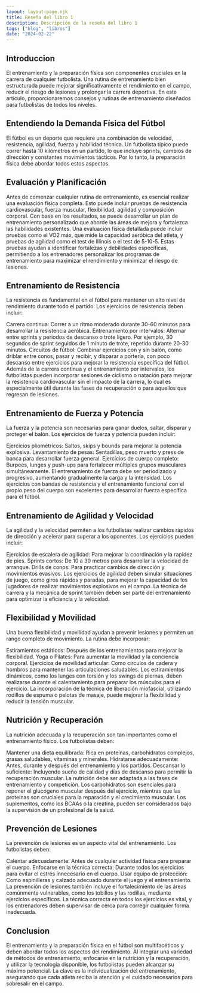 ```yaml
---
layout: layout-page.njk
title: Reseña del libro 1
description: Descripción de la reseña del libro 1
tags: ["blog", "libros"]
date: "2024-02-22"
---
```


<article>

<h2>Introduccion</h2>
El entrenamiento y la preparación física son componentes cruciales en la carrera de cualquier futbolista. Una rutina de entrenamiento bien estructurada puede mejorar significativamente el rendimiento en el campo, reducir el riesgo de lesiones y prolongar la carrera deportiva. En este artículo, proporcionaremos consejos y rutinas de entrenamiento diseñados para futbolistas de todos los niveles.

<h2>Entendiendo la Demanda Física del Fútbol</h2>
  <p>El fútbol es un deporte que requiere una combinación de velocidad, resistencia, agilidad, fuerza y habilidad técnica. Un futbolista típico puede correr hasta 10 kilómetros en un partido, lo que incluye sprints, cambios de dirección y constantes movimientos tácticos. Por lo tanto, la preparación física debe abordar todos estos aspectos.
  
  </p>
  
  <section>
    <h2>Evaluación y Planificación</h2>
    <p>Antes de comenzar cualquier rutina de entrenamiento, es esencial realizar una evaluación física completa. Esto puede incluir pruebas de resistencia cardiovascular, fuerza muscular, flexibilidad, agilidad y composición corporal. Con base en los resultados, se puede desarrollar un plan de entrenamiento personalizado que aborde las áreas de mejora y fortalezca las habilidades existentes.
    Una evaluación física detallada puede incluir pruebas como el VO2 máx, que mide la capacidad aeróbica del atleta, y pruebas de agilidad como el test de Illinois o el test de 5-10-5. Estas pruebas ayudan a identificar fortalezas y debilidades específicas, permitiendo a los entrenadores personalizar los programas de entrenamiento para maximizar el rendimiento y minimizar el riesgo de lesiones.
    </p>
  </section>
  
  <section>
    <h2>Entrenamiento de Resistencia</h2>
    <p>La resistencia es fundamental en el fútbol para mantener un alto nivel de rendimiento durante todo el partido. Los ejercicios de resistencia deben incluir:

Carrera continua: Correr a un ritmo moderado durante 30-60 minutos para desarrollar la resistencia aeróbica.
Entrenamiento por intervalos: Alternar entre sprints y periodos de descanso o trote ligero. Por ejemplo, 30 segundos de sprint seguidos de 1 minuto de trote, repetido durante 20-30 minutos.
Circuitos de fútbol: Combinar ejercicios con y sin balón, como driblar entre conos, pasar y recibir, y disparar a portería, con poco descanso entre ejercicios para mejorar la resistencia específica del fútbol.
Además de la carrera continua y el entrenamiento por intervalos, los futbolistas pueden incorporar sesiones de ciclismo o natación para mejorar la resistencia cardiovascular sin el impacto de la carrera, lo cual es especialmente útil durante las fases de recuperación o para aquellos que regresan de lesiones.
    </p>
  </section>

<section>
    <h2>Entrenamiento de Fuerza y Potencia</h2>
    <p>La fuerza y la potencia son necesarias para ganar duelos, saltar, disparar y proteger el balón. Los ejercicios de fuerza y potencia pueden incluir:

Ejercicios pliométricos: Saltos, skips y bounds para mejorar la potencia explosiva.
Levantamiento de pesas: Sentadillas, peso muerto y press de banca para desarrollar fuerza general.
Ejercicios de cuerpo completo: Burpees, lunges y push-ups para fortalecer múltiples grupos musculares simultáneamente.
El entrenamiento de fuerza debe ser periodizado y progresivo, aumentando gradualmente la carga y la intensidad. Los ejercicios con bandas de resistencia y el entrenamiento funcional con el propio peso del cuerpo son excelentes para desarrollar fuerza específica para el fútbol.
    </p>
</section>

<section>
    <h2>Entrenamiento de Agilidad y Velocidad</h2>
    <p>La agilidad y la velocidad permiten a los futbolistas realizar cambios rápidos de dirección y acelerar para superar a los oponentes. Los ejercicios pueden incluir:

Ejercicios de escalera de agilidad: Para mejorar la coordinación y la rapidez de pies.
Sprints cortos: De 10 a 30 metros para desarrollar la velocidad de arranque.
Drills de conos: Para practicar cambios de dirección y movimientos evasivos.
Los ejercicios de agilidad deben simular situaciones de juego, como giros rápidos y paradas, para mejorar la capacidad de los jugadores de realizar movimientos explosivos en el campo. La técnica de carrera y la mecánica de sprint también deben ser parte del entrenamiento para optimizar la eficiencia y la velocidad.
    </p>
</section>

<section>
    <h2>Flexibilidad y Movilidad</h2>
    <p>Una buena flexibilidad y movilidad ayudan a prevenir lesiones y permiten un rango completo de movimiento. La rutina debe incorporar:

Estiramientos estáticos: Después de los entrenamientos para mejorar la flexibilidad.
Yoga o Pilates: Para aumentar la movilidad y la conciencia corporal.
Ejercicios de movilidad articular: Como círculos de cadera y hombros para mantener las articulaciones saludables.
Los estiramientos dinámicos, como los lunges con torsión y los swings de piernas, deben realizarse durante el calentamiento para preparar los músculos para el ejercicio. La incorporación de la técnica de liberación miofascial, utilizando rodillos de espuma o pelotas de masaje, puede mejorar la flexibilidad y reducir la tensión muscular.
    </p>
</section>

<section>
    <h2>Nutrición y Recuperación</h2>
    <p>La nutrición adecuada y la recuperación son tan importantes como el entrenamiento físico. Los futbolistas deben:

Mantener una dieta equilibrada: Rica en proteínas, carbohidratos complejos, grasas saludables, vitaminas y minerales.
Hidratarse adecuadamente: Antes, durante y después del entrenamiento y los partidos.
Descansar lo suficiente: Incluyendo sueño de calidad y días de descanso para permitir la recuperación muscular.
La nutrición debe ser adaptada a las fases de entrenamiento y competición. Los carbohidratos son esenciales para reponer el glucógeno muscular después del ejercicio, mientras que las proteínas son cruciales para la reparación y el crecimiento muscular. Los suplementos, como los BCAAs o la creatina, pueden ser considerados bajo la supervisión de un profesional de la salud.
    </p>
</section>
<section>
    <h2>Prevención de Lesiones</h2>
    <p>La prevención de lesiones es un aspecto vital del entrenamiento. Los futbolistas deben:

Calentar adecuadamente: Antes de cualquier actividad física para preparar el cuerpo.
Enfocarse en la técnica correcta: Durante todos los ejercicios para evitar el estrés innecesario en el cuerpo.
Usar equipo de protección: Como espinilleras y calzado adecuado durante el juego y el entrenamiento.
La prevención de lesiones también incluye el fortalecimiento de las áreas comúnmente vulnerables, como los tobillos y las rodillas, mediante ejercicios específicos. La técnica correcta en todos los ejercicios es vital, y los entrenadores deben supervisar de cerca para corregir cualquier forma inadecuada.
    </p>
</section>

<section>
    <h2>Conclusion</h2>
    <p>El entrenamiento y la preparación física en el fútbol son multifacéticos y deben abordar todos los aspectos del rendimiento. Al integrar una variedad de métodos de entrenamiento, enfocarse en la nutrición y la recuperación, y utilizar la tecnología disponible, los futbolistas pueden alcanzar su máximo potencial. La clave es la individualización del entrenamiento, asegurando que cada atleta reciba la atención y el cuidado necesarios para sobresalir en el campo.
</section>
</article>

